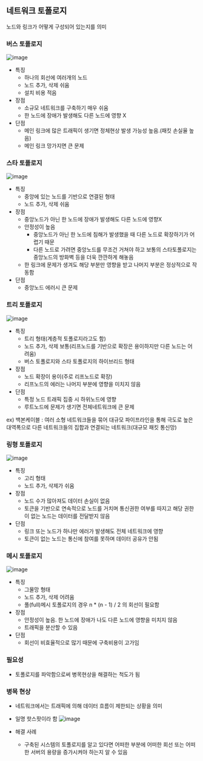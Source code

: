 ## 네트워크 토폴로지
노드와 링크가 어떻게 구성되어 있는지를 의미

### 버스 토폴로지
![image](https://github.com/kingaser/Study/assets/104209781/f5178420-21f0-49a4-b9a1-2d9ae0fc2cd8)

- 특징
  - 하나의 회선에 여러개의 노드
  - 노드 추가, 삭제 쉬움
  - 설치 비용 적음
- 장점
  - 소규모 네트워크를 구축하기 매우 쉬움
  - 한 노드에 장애가 발생해도 다른 노드에 영향 X
- 단점
  - 메인 링크에 많은 트래픽이 생기면 정체현상 발생 가능성 높음.(패킷 손실율 높음)
  - 메인 링크 망가지면 큰 문제

### 스타 토폴로지
![image](https://github.com/kingaser/Study/assets/104209781/3e5c9210-2763-49fc-b16b-510d33825311)

- 특징
  - 중앙에 있는 노드를 기반으로 연결된 형태
  - 노드 추가, 삭제 쉬움
- 장점
  - 중앙노드가 아닌 한 노드에 장애가 발생해도 다른 노드에 영향X
  - 안정성이 높음
    - 중앙노드가 아닌 한 노드에 침해가 발생했을 때 다른 노드로 확장하기가 어렵기 때문
    - 다른 노드로 가려면 중앙노드를 무조건 거쳐야 하고 보통의 스타토폴로지는 중앙노드의 방화벽 등을 더욱 깐깐하게 해놓음
  - 한 링크에 문제가 생겨도 해당 부분만 영향을 받고 나머지 부분은 정상적으로 작동함
- 단점
  - 중앙노드 에러시 큰 문제

### 트리 토폴로지
![image](https://github.com/kingaser/Study/assets/104209781/7f5553d2-bbff-460f-9086-8c4c348bc8a9)

- 특징
  - 트리 형태(계층적 토폴로지라고도 함)
  - 노드 추가, 삭제 보통(리프노드를 기반으로 확장은 용이하지만 다른 노드는 어려움)
  - 버스 토폴로지와 스타 토폴로지의 하이브리드 형태
- 장점
  - 노드 확장이 용이(주로 리프노드로 확장)
  - 리프노드의 에러는 나머지 부분에 영향을 미치지 않음
- 단점
  - 특정 노드 트래픽 집중 시 하위노드에 영향
  - 루트노드에 문제가 생기면 전체네트워크에 큰 문제

ex) 백본케이블 : 여러 소형 네트워크들을 묶어 대규모 파이프라인을 통해 극도로 높은 대역폭으로 다른 네트워크들의
집합과 연결되는 네트워크(대규모 패킷 통신망)

### 링형 토폴로지
![image](https://github.com/kingaser/Study/assets/104209781/ec69cb01-1683-4d2a-9495-804e356e0adf)

- 특징
  - 고리 형태
  - 노드 추가, 삭제가 쉬움
- 장점
  - 노드 수가 많아져도 데이터 손실이 없음
  - 토큰을 기반으로 연속적으로 노드를 거치며 통신권한 여부를 따지고 해당 권한이 없는 노드는 데이터를 전달받지 않음
- 단점
  - 링크 또는 노드가 하나만 에러가 발생해도 전체 네트워크에 영향
  - 토큰이 없는 노드는 통신에 참여를 못하며 데이터 공유가 안됨

### 메시 토폴로지
![image](https://github.com/kingaser/Study/assets/104209781/3a0d6aaa-41ed-4bd7-bfa6-1d2c5540cafe)

- 특징
  - 그물망 형태
  - 노드 추가, 삭제 어려움
  - 풀(full)메시 토폴로지의 경우 n * (n - 1) / 2 의 회선이 필요함
- 장점
  - 안정성이 높음. 한 노드에 장애가 나도 다른 노드에 영향을 미치지 않음
  - 트래픽을 분산할 수 있음
- 단점
  - 회선이 비효율적으로 많기 때문에 구축비용이 고가임

### 필요성
- 토폴로지를 파악함으로써 병목현상을 해결하는 척도가 됨

### 병목 현상
- 네트워크에서는 트래픽에 의해 데이터 흐름이 제한되는 상황을 의미
- 일명 핫스팟이라 함
![image](https://github.com/kingaser/Study/assets/104209781/8e22fe11-bf08-4dfd-8a6d-e8c70620e592)

- 해결 사례
  - 구축된 시스템의 토폴로지를 알고 있다면 어떠한 부분에 어떠한 회선 또는 어떠한 서버의
용량을 증가시켜야 하는지 알 수 있음
